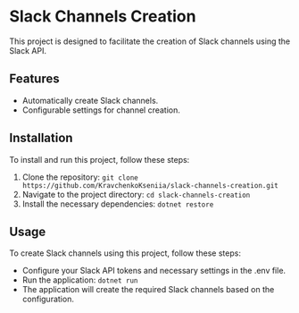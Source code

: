 # Slack Channels Creation

This project is designed to facilitate the creation of Slack channels using the Slack API.

## Features

- Automatically create Slack channels.
- Configurable settings for channel creation.

## Installation

To install and run this project, follow these steps:

1. Clone the repository:  ```git clone https://github.com/KravchenkoKseniia/slack-channels-creation.git ```
2. Navigate to the project directory: ```cd slack-channels-creation```
3. Install the necessary dependencies: ```dotnet restore```

## Usage
To create Slack channels using this project, follow these steps:

- Configure your Slack API tokens and necessary settings in the .env file.
- Run the application: ```dotnet run```
- The application will create the required Slack channels based on the configuration.
